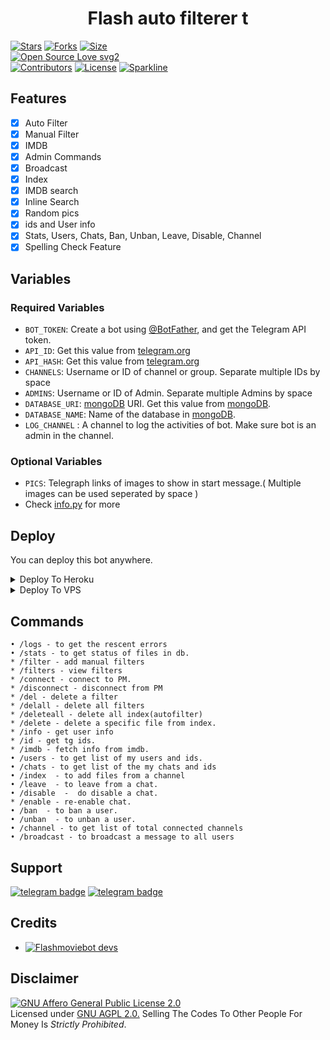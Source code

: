 </p>
<h1 align="center">
  <b>Flash auto filterer t</b>
</h1>


[![Stars](https://img.shields.io/github/stars/flashbotshere/flashautofilterer?style=flat-square&color=yellow)](https://github.com/flashbotshere/flashautofilterer/stargazers)
[![Forks](https://img.shields.io/github/forks/flashbotshere/flashautofilterer?style=flat-square&color=orange)](https://github.com/flashbotshere/flashautofilterer/fork)
[![Size](https://img.shields.io/github/repo-size/flashbotshere/flashautofilterer?style=flat-square&color=green)](https://github.com/flashbotshere/flashautofilterer/)   
[![Open Source Love svg2](https://badges.frapsoft.com/os/v2/open-source.svg?v=103)](https://github.com/flashbotshere/flashautofilterer)   
[![Contributors](https://img.shields.io/github/contributors/flashbotshere/flashautofilterer?style=flat-square&color=green)](https://github.com/flashbotshere/flashautofilterer/graphs/contributors)
[![License](https://img.shields.io/badge/License-AGPL-blue)](https://github.com/flashbotshere/flashautofilterer/blob/main/LICENSE)
[![Sparkline](https://stars.medv.io/flashbotshere/flashautofilterer.svg)](https://stars.medv.io/flashbotshere/flashautofilterer)


## Features

- [x] Auto Filter
- [x] Manual Filter
- [x] IMDB
- [x] Admin Commands
- [x] Broadcast
- [x] Index
- [x] IMDB search
- [x] Inline Search
- [x] Random pics
- [x] ids and User info 
- [x] Stats, Users, Chats, Ban, Unban, Leave, Disable, Channel
- [x] Spelling Check Feature

## Variables

### Required Variables
* `BOT_TOKEN`: Create a bot using [@BotFather](https://telegram.dog/BotFather), and get the Telegram API token.
* `API_ID`: Get this value from [telegram.org](https://my.telegram.org/apps)
* `API_HASH`: Get this value from [telegram.org](https://my.telegram.org/apps)
* `CHANNELS`: Username or ID of channel or group. Separate multiple IDs by space
* `ADMINS`: Username or ID of Admin. Separate multiple Admins by space
* `DATABASE_URI`: [mongoDB](https://www.mongodb.com) URI. Get this value from [mongoDB](https://www.mongodb.com). 
* `DATABASE_NAME`: Name of the database in [mongoDB](https://www.mongodb.com). 
* `LOG_CHANNEL` : A channel to log the activities of bot. Make sure bot is an admin in the channel.
### Optional Variables
* `PICS`: Telegraph links of images to show in start message.( Multiple images can be used seperated by space )
* Check [info.py](https://github.com/flashbotshere/flashautofilterer/blob/master/info.py) for more


## Deploy
You can deploy this bot anywhere.


<details><summary>Deploy To Heroku</summary>
<p>
<br>
<a href="https://heroku.com/deploy?template=https://github.com/flashbotshere/flashautofilterer/tree/master">
  <img src="https://www.herokucdn.com/deploy/button.svg" alt="Deploy">
</a>
</p>
</details>

<details><summary>Deploy To VPS</summary>
<p>
<pre>
git clone https://github.com/flashbotshere/flashautofilterer
# Install Packages
pip3 install -r requirements.txt
Edit info.py with variables as given below then run bot
python3 bot.py
</pre>
</p>
</details>


## Commands
```
• /logs - to get the rescent errors
• /stats - to get status of files in db.
* /filter - add manual filters
* /filters - view filters
* /connect - connect to PM.
* /disconnect - disconnect from PM
* /del - delete a filter
* /delall - delete all filters
* /deleteall - delete all index(autofilter)
* /delete - delete a specific file from index.
* /info - get user info
* /id - get tg ids.
* /imdb - fetch info from imdb.
• /users - to get list of my users and ids.
• /chats - to get list of the my chats and ids 
• /index  - to add files from a channel
• /leave  - to leave from a chat.
• /disable  -  do disable a chat.
* /enable - re-enable chat.
• /ban  - to ban a user.
• /unban  - to unban a user.
• /channel - to get list of total connected channels
• /broadcast - to broadcast a message to all users
```
## Support
[![telegram badge](https://img.shields.io/badge/Telegram-Group-30302f?style=flat&logo=telegram)](https://telegram.dog/firstmovieheree)
[![telegram badge](https://img.shields.io/badge/Telegram-Channel-30302f?style=flat&logo=telegram)](https://telegram.dog/firstmovieheree)

## Credits 
* [![Flashmoviebot devs](https://img.shields.io/static/v1?label=Flashbot&message=devs&color=critical)](https://telegram.dog/firstmovieheree)



## Disclaimer
[![GNU Affero General Public License 2.0](https://www.gnu.org/graphics/agplv3-155x51.png)](https://www.gnu.org/licenses/agpl-3.0.en.html#header)    
Licensed under [GNU AGPL 2.0.](https://github.com/flashbotshere/flashautofilterer/blob/master/LICENSE)
Selling The Codes To Other People For Money Is *Strictly Prohibited*.
